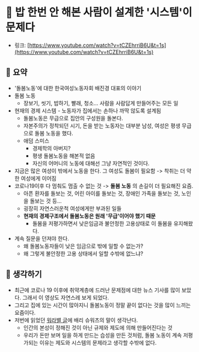 # 🍚 밥 한번 안 해본 사람이 설계한 '시스템'이 문제다

- 링크: [https://www.youtube.com/watch?v=tCZEhrriB6U&t=1s](https://www.youtube.com/watch?v=tCZEhrriB6U&t=1s)

## 📝 요약 
- '돌봄노동'에 대한 한국여성노동자회 배진경 대표의 이야기 
- 돌봄 노동 
  - 장보기, 씻기, 밥하기, 빨래, 청소... 사람을 사람답게 만들어주는 모든 일 
- 현재의 경제 시스템 - 노동자가 집에서는 손하나 까딱 않도록 설계됨 
  - 돌봄노동은 무급으로 집안의 구성원을 돌본다.
  - 자본주의가 정착되던 시기, 돈을 받는 노동자는 대부분 남성, 여성은 평생 무급으로 돌봄 노동을 했다. 
  - 애덤 스미스 
    - 경제학의 아버지? 
    - 평생 돌봄노동을 해본적 없음
    - 자신의 어머니의 노동에 대해선 그냥 자연적인 것이다. 
- 지금은 많은 여성이 밖에서 노동을 한다. 그 여성도 돌봄이 필요함 -> 착취는 더 약한 여성에게 이어짐 
- 코로나19이후 다 멈춰도 멈출 수 없는 것 -> **돌봄 노동** 의 손길이 더 필요해진 요즘.
  - 아픈 환자를 돌보는 것, 어린 아이를 돌보는 것, 장애인 가족을 돌보는 것, 노인을 돌보는 것 등...
  - 굉장히 자연스러운척 여성에게만 부과된 일들 
  - **현재의 경제구조에서 돌봄노동은 원래 '무급'이어야 했기 때문**
    - 돌봄을 저평가하면서 낮은임금과 불안정한 고용상태로 이 돌봄을 유지해왔다. 
- 계속 질문을 던져야 한다. 
  - 왜 돌봄노동자들이 낮은 임금으로 밖에 일할 수 없는가?
  - 왜 그렇게 불안정한 고용 상태에서 일할 수밖에 없느냐?

## 🤔 생각하기 
- 최근에 코로나 19 이후에 취약계층에 드러난 문제점에 대한 뉴스 기사를 많이 보았다. 그래서 이 영상도 자연스레 보게 되었다.  
- 그리고 집에 있는 시간이 많아지니 돌봄노동이 정말 끝이 없다는 것을 많이 느끼는 요즘이다. 
- 저번에 읽었던 [워라밸 글](./Life/work-life-balance.md)에 배리 슈워츠의 말이 생각난다.
  - 인간의 본성이 정해진 것이 아닌 규제와 제도에 의해 만들어진다는 것 
  - 우리가 돈만 보며 일을 하게 만드는 습성을 만든 것처럼, 돌봄 노동이 계속 저평가되는 이유는 제도와 시스템의 문제라고 생각할 수밖에 없다.  
